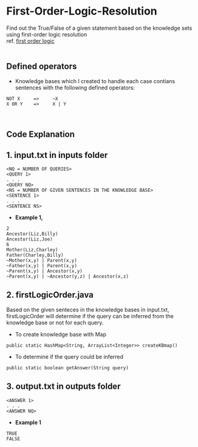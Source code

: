 # First-Order-Logic-Resolution
Find out the True/False of a given statement based on the knowledge sets using first-order logic resolution<br />
ref. [first order logic](https://en.wikipedia.org/wiki/First-order_logic)
<br /><br />

## Defined operators
- Knowledge bases which I created to handle each case contians sentences with the following defined operators:
```
NOT X     =>     ~X
X OR Y    =>     X | Y
```
<br />

## Code Explanation
## 1. input.txt in inputs folder
```
<NQ = NUMBER OF QUERIES>
<QUERY 1>
. . .
<QUERY NQ>
<NS = NUMBER OF GIVEN SENTENCES IN THE KNOWLEDGE BASE>
<SENTENCE 1>
. . .
<SENTENCE NS>
```

- __Example 1,__
```
2
Ancestor(Liz,Billy)
Ancestor(Liz,Joe)
6
Mother(Liz,Charley)
Father(Charley,Billy)
~Mother(x,y) | Parent(x,y)
~Father(x,y) | Parent(x,y)
~Parent(x,y) | Ancestor(x,y)
~Parent(x,y) | ~Ancestor(y,z) | Ancestor(x,z)
```

## 2. firstLogicOrder.java
Based on the given senteces in the knowledge bases in input.txt, firstLogicOrder will determine if the query can be inferred from the knowledge base or not for each query.
- To create knowledge base with Map
```
public static HashMap<String, ArrayList<Integer>> createKBmap()
```
- To determine if the query could be inferred
```
public static boolean getAnswer(String query)
```

## 3. output.txt in outputs folder
```
<ANSWER 1>
. . .
<ANSWER NQ>
```
  
- __Example 1__ <br />
```
TRUE
FALSE
```
